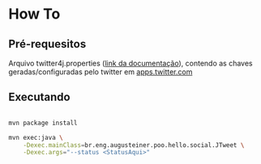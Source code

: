 
How To
======

Pré-requesitos
--------------

Arquivo twitter4j.properties ([link da documentação](http://twitter4j.org/en/configuration.html#fileconfiguration)),
contendo as chaves geradas/configuradas pelo twitter em [apps.twitter.com](https://apps.twitter.com)

Executando
----------

```bash

mvn package install

mvn exec:java \
    -Dexec.mainClass=br.eng.augusteiner.poo.hello.social.JTweet \
    -Dexec.args="--status <StatusAqui>"
```
